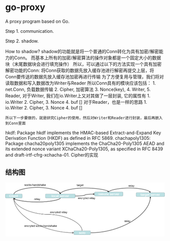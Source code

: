 # go-proxy
A proxy program based on Go.

Step 1.
    communication.

Step 2.
    shadow.

How to shadow?
    shadow的功能就是将一个普通的Conn转化为具有加密/解密能力的Conn。
    而基本上所有的加密/解密算法的操作对象都是一个固定大小的数据块（末尾数据块会进行填充操作）
    所以，可以通过以下的方法实现一个具有加密解密功能的Conn: 将Conn获取的数据先放入缓存池进行解密再提交上层，将Conn要传送的数据先放入缓存池加密再进行传输
        为了方便复用与管理，我们将对读取数据和写入数据改为Writer与Reader
        所以Conn具有的模块应该包括：
            1. net.Conn, 负载数据传输
            2. Cipher, 加密算法
            3. Nonce(key),
            4. Writer,
            5. Reader,
        对于Writer, 我们在io.Writer上又对其做了一层封装, 它的属性有
            1. io.Writer
            2. Cipher,
            3. Nonce
            4. buf []
        对于Reader，也是一样的思路 
            1. io.Writer
            2. Cipher,
            3. Nonce 
            4. buf []
            
    所以下一步要做的，就是研究Cipher的使用，然后对Writer和Reader进行封装，最后再嵌入到Conn里面

hkdf: Package hkdf implements the HMAC-based Extract-and-Expand Key Derivation Function (HKDF) as defined in RFC 5869.
chachapoly1305: Package chacha20poly1305 implements the ChaCha20-Poly1305 AEAD and its extended nonce variant XChaCha20-Poly1305, as specified in RFC 8439 and draft-irtf-cfrg-xchacha-01.
Cipher的实现



## 结构图

![Structure](structure.png)

